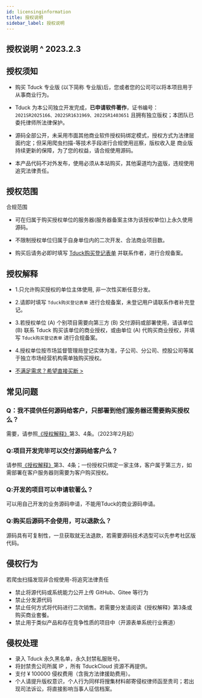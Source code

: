 ```yaml
---
id: licensinginformation
title: 授权说明
sidebar_label: 授权说明
---
```


## 授权说明 ^ 2023.2.3

## 授权须知

+   购买 Tduck 专业版 (以下简称 专业版)后，您或者您的公司可以将本项目用于从事商业行为。
    
+   Tduck 为本公司独立开发完成，**已申请软件著作**，证书编号：`2021SR2025166、2022SR1631969、2022SR1403651` 且拥有独立版权；本团队已委托律师所法律保护。
    
+   源码全部公开，未采用市面其他商业软件授权码绑定模式，授权方式为法律层面约定；但采用爬虫扫描-等技术手段进行合规使用巡察，版权收入是 商业版 持续更新的保障，为了您的权益，请合规使用源码。
    
+   本产品代码不对外发布，使用必须从本站购买，其他渠道均为盗版，违规使用追究法律责任。
    

## 授权范围

合规范围

+   可在归属于购买授权单位的服务器(服务器备案主体为该授权单位)上永久使用源码。
    
+   不限制授权单位归属于自身单位内的二次开发、合法商业项目数。
    
+   购买后请务必即时填写 [Tduck购买登记表单](https://pro.tduckcloud.com/s/14af54f03ddd4080988307834a024787) 并联系作者，进行合规备案。
    

## 授权解释

+   1.只允许购买授权的单位主体使用, 非一次性买断任意分发。
    
+   2.请即时填写 `Tduck购买登记表单` 进行合规备案，未登记用户请联系作者补充登记。
    
+   3.若授权单位 (A) 个别项目需要向第三方 (B) 交付源码或部署使用，请该单位 (B) 联系 Tduck 购买该单位的商业授权，或由单位 (A) 代购买商业授权，并填写 `Tduck购买登记表单` 进行合规备案。
    
+   4.授权单位按市场监督管理局登记实体为准，子公司、分公司、控股公司等属于独立市场经营机构需单独购买授权。
    

+   [不满足需求？希望直接买断 >](https://pro.tduckcloud.com/s/fbalcjxK)

## 常见问题

### Q：我不提供任何源码给客户，只部署到他们服务器还需要购买授权么？

需要，请参照[《授权解释》](https://doc.tduckcloud.com/buyPro/authorize.html#%E6%8E%88%E6%9D%83%E8%A7%A3%E9%87%8A)第3、4条。（2023年2月起）

### Q:项目开发完毕可以交付源码给客户么？

请参照[《授权解释》](https://doc.tduckcloud.com/buyPro/authorize.html#%E6%8E%88%E6%9D%83%E8%A7%A3%E9%87%8A)第3、4条；一份授权只绑定一家主体，客户属于第三方，如需部署在客户服务器则需要为客户购买授权。

### Q:开发的项目可以申请软著么？

可以用自己开发的业务源码申请，不能用Tduck的商业源码申请。

### Q:购买后源码不会使用，可以退款么？

源码具有可复制性，一旦获取就无法退款，若需要源码技术选型可以先参考社区版代码。

## 侵权行为

若爬虫扫描发现非合规使用-将追究法律责任

+   禁止将源代码或系统能力公开上传 GitHub、Gitee 等行为
+   禁止分发源代码
+   禁止任何方式将代码进行二次销售。若需要分发请阅读《授权解释》第3条或购买商业套餐。
+   禁止用于类似产品和存在竞争性质的项目中（开源表单系统行业赛道）

## 侵权处理

+   录入 Tduck 永久黑名单，永久封禁私服账号。
+   将封禁贵公司所属 IP ，所有 TduckCloud 资源不再提供。
+   支付 ¥ 100000 侵权费用（含我方法律援助费用）。
+   个人请提升版权意识，个人行为同样将搜集材料邮寄侵权律师函至贵司；若出现司法诉讼，将直接影响当事人征信档案。